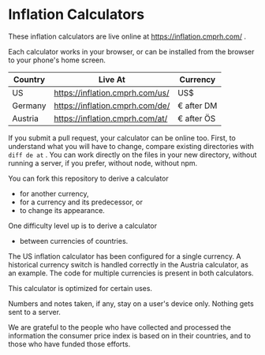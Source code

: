 # Inflation Calculators

These inflation calculators are live online at
https://inflation.cmprh.com/
.

Each calculator works in your browser,
or can be installed from the browser to your phone's home screen.

| Country | Live At | Currency |
| --- | --- | --- |
| US | https://inflation.cmprh.com/us/ | US$ |
| Germany | https://inflation.cmprh.com/de/ | € after DM |
| Austria | https://inflation.cmprh.com/at/ | € after ÖS |

If you submit a pull request, your calculator can be online too.
First, to understand what you will have to change, compare existing directories
with `diff de at` .
You can work directly on the files in your new directory,
without running a server, if you prefer, without node, without npm.

You can fork this repository to derive a calculator

- for another currency,
- for a currency and its predecessor, or
- to change its appearance.

One difficulty level up is to derive a calculator

- between currencies of countries.

The US inflation calculator has been configured for a single currency.
A historical currency switch is handled correctly in the Austria calculator,
as an example.
The code for multiple currencies is present in both calculators.

This calculator is optimized for certain uses.

Numbers and notes taken, if any, stay on a user's device only.
Nothing gets sent to a server.

We are grateful to the people who have collected and processed the
information the consumer price index is based on in their countries,
and to those who have funded those efforts.
